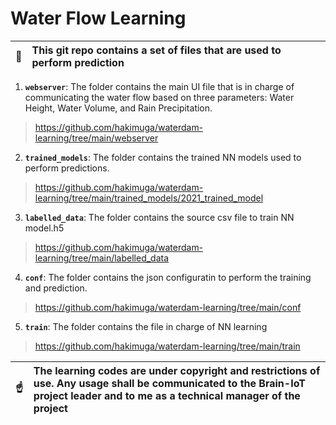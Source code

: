 # Water Flow Learning


| :memo:        | This git repo contains a set of files that are used to perform prediction     |
|---------------|:----------------------------------------------------------------------------|


1. **`webserver`**:
The folder contains the main UI file that is in charge of communicating the water flow based on three parameters: Water Height, Water Volume, and Rain Precipitation.
> https://github.com/hakimuga/waterdam-learning/tree/main/webserver

2. **`trained_models`**:
The folder contains the trained NN models used to perform predictions.
> https://github.com/hakimuga/waterdam-learning/tree/main/trained_models/2021_trained_model

3. **`labelled_data`**:
The folder contains the source csv file to train NN model.h5  
> https://github.com/hakimuga/waterdam-learning/tree/main/labelled_data

4. **`conf`**:
The folder contains the json configuratin to perform the training and prediction.
> https://github.com/hakimuga/waterdam-learning/tree/main/conf

5. **`train`**:
The folder contains the file in charge of NN learning 
> https://github.com/hakimuga/waterdam-learning/tree/main/train


| :point_up:    | The learning codes are under copyright and restrictions of use. Any usage shall be communicated to the Brain-IoT project leader and to me as a technical manager of the project|
|---------------|:-------------------------------------------------------------------------------------------------------------------------------|
